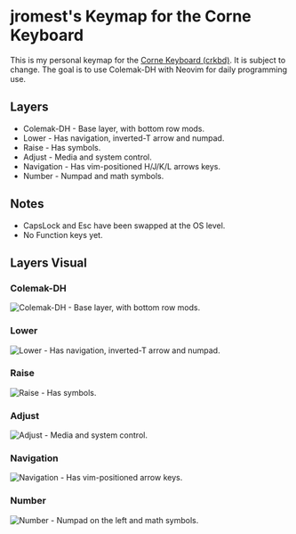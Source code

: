 # jromest's Keymap for the Corne Keyboard

This is my personal keymap for the [Corne Keyboard (crkbd)](https://github.com/foostan/crkbd). It is subject to change. The goal is to use Colemak-DH with Neovim for daily programming use.

## Layers

-   Colemak-DH - Base layer, with bottom row mods.
-   Lower - Has navigation, inverted-T arrow and numpad.
-   Raise - Has symbols.
-   Adjust - Media and system control.
-   Navigation - Has vim-positioned H/J/K/L arrows keys.
-   Number - Numpad and math symbols.

## Notes

-   CapsLock and Esc have been swapped at the OS level.
-   No Function keys yet.

## Layers Visual

### Colemak-DH

![Colemak-DH - Base layer, with bottom row mods.](https://i.imgur.com/34PkNwd.png)

### Lower

![Lower - Has navigation, inverted-T arrow and numpad.](https://i.imgur.com/QAVdZ4m.png)

### Raise

![Raise - Has symbols.](https://i.imgur.com/3BczHFT.png)

### Adjust

![Adjust - Media and system control.](https://i.imgur.com/jbqVP6L.png)

### Navigation

![Navigation - Has vim-positioned arrow keys.](https://i.imgur.com/wx1cRp7.png)

### Number

![Number - Numpad on the left and math symbols.](https://i.imgur.com/uh2br0c.png)
